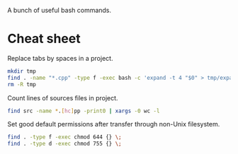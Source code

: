 A bunch of useful bash commands.

# Cheat sheet

Replace tabs by spaces in a project.

```bash
mkdir tmp
find . -name "*.cpp" -type f -exec bash -c 'expand -t 4 "$0" > tmp/expanded && mv tmp/expanded "$0"' {} \;
rm -R tmp
```

Count lines of sources files in project.

```bash
find src -name *.[hc]pp -print0 | xargs -0 wc -l
```

Set good default permissions after transfer through non-Unix filesystem.

```bash
find . -type f -exec chmod 644 {} \;
find . -type d -exec chmod 755 {} \;
```


